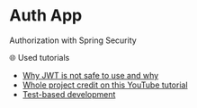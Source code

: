 # Auth App
Authorization with Spring Security


:globe_with_meridians: Used tutorials
- [Why JWT is not safe to use and why](https://betterprogramming.pub/stop-using-json-web-tokens-for-authentication-use-stateful-sessions-instead-c0a803931a5d)
- [Whole project credit on this YouTube tutorial]()
- [Test-based development](https://medium.com/@kumarprabhashanand/tdd-simple-rest-api-with-test-driven-development-using-java-spring-boot-and-junit-40a34dec1999)